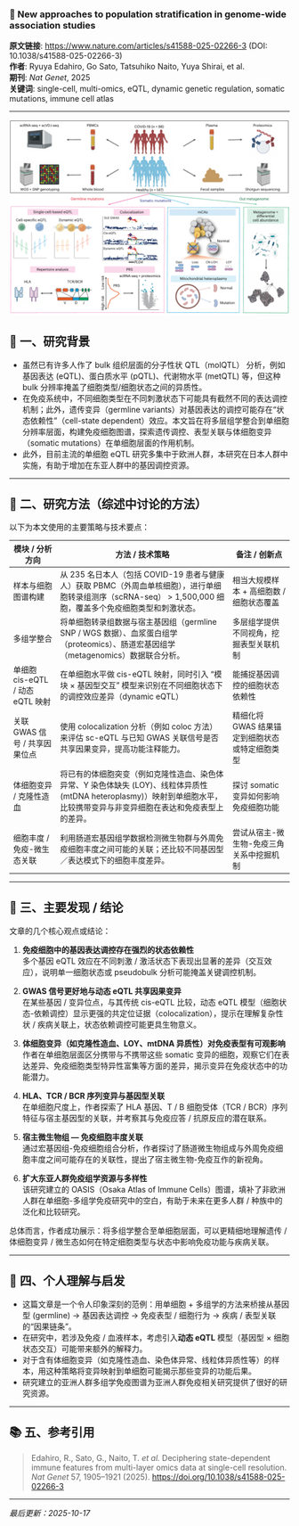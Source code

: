 ### 📄 New approaches to population stratification in genome-wide association studies
**原文链接**: https://www.nature.com/articles/s41588-025-02266-3 (DOI: 10.1038/s41588-025-02266-3) \
**作者**: Ryuya Edahiro, Go Sato, Tatsuhiko Naito, Yuya Shirai, et al.  \
**期刊**: *Nat Genet*, 2025 \
**关键词**: single-cell, multi-omics, eQTL, dynamic genetic regulation, somatic mutations, immune cell atlas  

---
![1760670209209](image/2025-08-29_Deciphering_state-dependent_immune_features_from_multi-layer_omics_data_at_single-cell_resolution/1760670209209.png)

## 🧠 一、研究背景

- 虽然已有许多人作了 bulk 组织层面的分子性状 QTL（molQTL） 分析，例如基因表达 (eQTL)、蛋白质水平 (pQTL)、代谢物水平 (metQTL) 等，但这种 bulk 分辨率掩盖了细胞类型/细胞状态之间的异质性。
- 在免疫系统中，不同细胞类型在不同刺激状态下可能具有截然不同的表达调控机制；此外，遗传变异（germline variants）对基因表达的调控可能存在“状态依赖性”（cell-state dependent）效应。本文旨在将多层组学整合到单细胞分辨率层面，构建免疫细胞图谱，探索遗传调控、表型关联与体细胞变异（somatic mutations）在单细胞层面的作用机制。
- 此外，目前主流的单细胞 eQTL 研究多集中于欧洲人群，本研究在日本人群中实施，有助于增加在东亚人群中的基因调控资源。

---

## 🔬 二、研究方法（综述中讨论的方法）

以下为本文使用的主要策略与技术要点：

 模块 / 分析方向 | 方法 / 技术策略 | 备注 / 创新点 |
|---|--------------------|-------------------|
| 样本与细胞图谱构建 | 从 235 名日本人（包括 COVID-19 患者与健康人）获取 PBMC（外周血单核细胞），进行单细胞转录组测序（scRNA-seq） > 1,500,000 细胞，覆盖多个免疫细胞类型和刺激状态。 | 相当大规模样本 + 高细胞数 / 细胞状态覆盖 |
| 多组学整合 | 将单细胞转录组数据与宿主基因组（germline SNP / WGS 数据）、血浆蛋白组学（proteomics）、肠道宏基因组学（metagenomics）数据联合分析。| 多层组学提供不同视角，挖掘表型关联机制 |
| 单细胞 cis-eQTL / 动态 eQTL 映射 | 在单细胞水平做 cis-eQTL 映射，同时引入 “模块 × 基因型交互” 模型来识别在不同细胞状态下的调控效应差异（dynamic eQTL）| 能捕捉基因调控的细胞状态依赖性 |
| 关联 GWAS 信号 / 共享因果位点 | 使用 colocalization 分析（例如 coloc 方法）来评估 sc-eQTL 与已知 GWAS 关联信号是否共享因果变异，提高功能注释能力。| 精细化将 GWAS 结果锚定到细胞状态或特定细胞类型 |
| 体细胞变异 / 克隆性造血 | 将已有的体细胞突变（例如克隆性造血、染色体异常、Y 染色体缺失 (LOY)、线粒体异质性 (mtDNA heteroplasmy)）映射到单细胞水平，比较携带变异与非变异细胞在表达和免疫表型上的差异。| 探讨 somatic 变异如何影响免疫细胞功能 |
| 细胞丰度 / 免疫-微生态关联 | 利用肠道宏基因组学数据检测微生物群与外周免疫细胞丰度之间可能的关联；还比较不同基因型／表达模式下的细胞丰度差异。| 尝试从宿主-微生物-免疫三角关系中挖掘机制 |

---

## 🧩 三、主要发现 / 结论
文章的几个核心观点或结论：

1. **免疫细胞中的基因表达调控存在强烈的状态依赖性**  
   多个基因 eQTL 效应在不同刺激 / 激活状态下表现出显著的差异（交互效应），说明单一细胞状态或 pseudobulk 分析可能掩盖关键调控机制。

2. **GWAS 信号更好地与动态 eQTL 共享因果变异**  
   在某些基因 / 变异位点，与其传统 cis-eQTL 比较，动态 eQTL 模型（细胞状态-依赖调控）显示更强的共定位证据（colocalization），提示在理解复杂性状 / 疾病关联上，状态依赖调控可能更具生物意义。

3. **体细胞变异（如克隆性造血、LOY、mtDNA 异质性）对免疫表型有可观影响**  
   作者在单细胞层面区分携带与不携带这些 somatic 变异的细胞，观察它们在表达差异、免疫细胞类型特异性富集等方面的差异，揭示变异在免疫状态中的功能潜力。

4. **HLA、TCR / BCR 序列变异与基因型关联**  
   在单细胞尺度上，作者探索了 HLA 基因、T / B 细胞受体（TCR / BCR）序列特征与宿主基因型的关联，并考察其与免疫应答 / 抗原反应的潜在联系。

5. **宿主微生物组 — 免疫细胞丰度关联**  
   通过宏基因组-免疫细胞组合分析，作者探讨了肠道微生物组成与外周免疫细胞丰度之间可能存在的关联性，提出了宿主微生物-免疫互作的新视角。

6. **扩大东亚人群免疫组学资源与多样性**  
   该研究建立的 OASIS（Osaka Atlas of Immune Cells）图谱，填补了非欧洲人群在单细胞-多组学免疫研究中的空白，有助于未来在更多人群 / 种族中的泛化和比较研究。

总体而言，作者成功展示：将多组学整合至单细胞层面，可以更精细地理解遗传 / 体细胞变异 / 微生态如何在特定细胞类型与状态中影响免疫功能与疾病关联。

---

## 💬 四、个人理解与启发
- 这篇文章是一个令人印象深刻的范例：用单细胞 + 多组学的方法来桥接从基因型 (germline) → 基因表达调控 → 免疫表型 / 细胞行为 → 疾病 / 表型关联的“因果链条”。  
- 在研究中，若涉及免疫 / 血液样本，考虑引入**动态 eQTL** 模型（基因型 × 细胞状态交互）可能带来额外的解释力。  
- 对于含有体细胞变异（如克隆性造血、染色体异常、线粒体异质性等）的样本，用这种策略将变异映射到单细胞可能揭示那些变异的功能后果。  
- 研究建立的亚洲人群多组学免疫图谱为亚洲人群免疫相关研究提供了很好的研究资源。  


---

## 📚 五、参考引用
> Edahiro, R., Sato, G., Naito, T. *et al.* Deciphering state-dependent immune features from multi-layer omics data at single-cell resolution. *Nat Genet* 57, 1905–1921 (2025). https://doi.org/10.1038/s41588-025-02266-3
---

*最后更新：2025-10-17*

